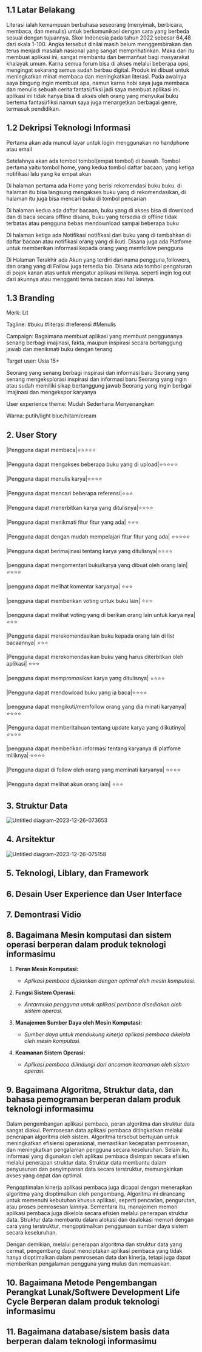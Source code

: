 ## 1.1 Latar Belakang
Literasi ialah kemampuan berbahasa seseorang (menyimak, berbicara, membaca, dan menulis) untuk berkomunikasi dengan cara yang berbeda sesuai dengan tujuannya. Skor Indonesia pada tahun 2022 sebesar 64,48 dari skala 1-100. Angka tersebut dinilai masih belum menggembirakan dan terus menjadi masalah nasional yang sangat memprihatinkan. Maka dari itu membuat aplikasi ini, sangat membantu dan bermanfaat bagi masyarakat khalayak umum. Karna semua forum bisa di akses melalui beberapa opsi, mengingat sekarang semua sudah berbau digital. Produk ini dibuat untuk meningkatkan minat membaca dan meningkatkan literasi. Pada awalnya saya bingung ingin membuat apa, namun karna hobi saya juga membaca dan menulis sebuah cerita fantasi/fiksi jadi saya membuat aplikasi ini. aplikasi ini tidak hanya bisa di akses oleh orang yang menyukai buku bertema fantasi/fiksi namun saya juga menargetkan berbagai genre, termasuk pendidikan.

## 1.2 Dekripsi Teknologi Informasi
Pertama akan ada muncul layar untuk login menggunakan no handphone atau email

Setelahnya akan ada tombol tombol(empat tombol) di bawah. Tombol pertama yaitu tombol home, yang kedua tombol daftar bacaan, yang ketiga notifikasi lalu yang ke empat akun

Di halaman pertama ada Home yang berisi rekomendasi buku buku. di halaman itu bisa langsung mengakses buku yang di rekomendasikan, di halaman itu juga bisa mencari buku di tombol pencarian

Di halaman kedua ada daftar bacaan, buku yang di akses bisa di download dan di baca secara offline disana, buku yang tersedia di offline tidak terbatas atau pengguna bebas mendownload sampai beberapa buku

Di halaman ketiga ada Notifikasi notifikasi dari buku yang di tambahkan di daftar bacaan atau notifikasi orang yang di ikuti. Disana juga ada Platfome untuk memberikan informasi kepada orang yang memfollow pengguna

Di Halaman Terakhir ada Akun yang terdiri dari nama pengguna,followers, dan orang yang di Follow juga tersedia bio. Disana ada tombol pengaturan di pojok kanan atas untuk mengatur aplikasi miliknya. seperti ingin log out dari akunnya atau mengganti tema bacaan atau hal lainnya. 


## 1.3 Branding
Merk: Lit

Tagline: 
#buku
#literasi
#referensi
#Menulis

Campaign: Bagaimana membuat aplikasi yang membuat penggunanya senang berbagi imajinasi, fakta, maupun inspirasi secara bertanggung jawab dan menikmati buku dengan tenang

Target user:
Usia 15+

Seorang yang senang berbagi inspirasi dan informasi baru
Seorang yang senang mengeksplorasi inspirasi dan informasi baru
Seorang yang ingin atau sudah memiliki sikap bertanggung jawab
Seorang yang ingin berbgai imajinasi dan mengekspor karyanya

User experience theme:
Mudah
Sederhana
Menyenangkan

Warna: putih/light blue/hitam/cream



## 2. User Story
|Pengguna dapat membaca|⭐⭐⭐⭐⭐

|Pengguna dapat mengakses beberapa buku yang di upload|⭐⭐⭐⭐⭐

|Pengguna dapat menulis karya|⭐⭐⭐⭐

|Pengguna dapat mencari beberapa referensi|⭐⭐⭐

|Pengguna dapat menerbitkan karya yang ditulisnya|⭐⭐⭐⭐

|Pengguna dapat menikmati fitur fitur yang ada| ⭐⭐⭐

|Pengguna dapat dengan mudah mempelajari fitur fitur yang ada| ⭐⭐⭐⭐⭐

|Pengguna dapat berimajinasi tentang karya yang ditulisnya|⭐⭐⭐⭐

|pengguna dapat mengomentari buku/karya yang dibuat oleh orang lain| ⭐⭐⭐⭐

|pengguna dapat melihat komentar karyanya| ⭐⭐⭐

|pengguna dapat memberikan voting untuk buku lain| ⭐⭐⭐

|pengguna dapat melihat voting yang di berikan orang lain untuk karya nya| ⭐⭐⭐

|Pengguna dapat merekomendasikan buku kepada orang lain di list bacaannya| ⭐⭐⭐

|Pengguna dapat merekomendasikan buku yang harus diterbitkan oleh aplikasi| ⭐⭐⭐

|pengguna dapat mempromosikan karya yang ditulisnya| ⭐⭐⭐⭐

|Pengguna dapat mendowload buku yang ia baca|⭐⭐⭐⭐

|pengguna dapat mengikuti/memfollow orang yang dia minati karyanya|⭐⭐⭐⭐

|Pengguna dapat memberitahuan tentang update karya yang diikutinya|  ⭐⭐⭐⭐

|pengguna dapat memberikan informasi tentang karyanya di platfome miliknya|  ⭐⭐⭐⭐

|Pengguna dapat di follow oleh orang yang meminati karyanya|  ⭐⭐⭐⭐

|Pengguna dapat melihat akun orang lain| ⭐⭐⭐


## 3. Struktur Data

![Untitled diagram-2023-12-26-073653](https://github.com/AnnisaNurhaliza-cp/AnnisaNurhaliza-cp/assets/144702677/348f7bf1-db03-4b0f-92e6-a1500d82df13)

## 4. Arsitektur

![Untitled diagram-2023-12-26-075158](https://github.com/AnnisaNurhaliza-cp/AnnisaNurhaliza-cp/assets/144702677/a16bdcd0-7b83-4f46-b9b9-5820402fccfc)

## 5. Teknologi, Liblary, dan Framework

## 6. Desain User Experience dan User Interface

## 7. Demontrasi Vidio

## 8. Bagaimana Mesin komputasi  dan sistem operasi berperan dalam produk teknologi informasimu
1. **Peran Mesin Komputasi:**
   - *Aplikasi pembaca dijalankan dengan optimal oleh mesin komputasi.*

2. **Fungsi Sistem Operasi:**
   - *Antarmuka pengguna untuk aplikasi pembaca disediakan oleh sistem operasi.*

3. **Manajemen Sumber Daya oleh Mesin Komputasi:**
   - *Sumber daya untuk mendukung kinerja aplikasi pembaca dikelola oleh mesin komputasi.*

4. **Keamanan Sistem Operasi:**
   - *Aplikasi pembaca dilindungi dari ancaman keamanan oleh sistem operasi.*

## 9. Bagaimana Algoritma, Struktur data, dan bahasa  pemograman berperan dalam produk teknologi informasimu
Dalam pengembangan aplikasi pembaca, peran algoritma dan struktur data sangat diakui. Pemrosesan data aplikasi pembaca ditingkatkan melalui penerapan algoritma oleh sistem. Algoritma tersebut bertujuan untuk meningkatkan efisiensi operasional, memastikan kecepatan pemrosesan, dan meningkatkan pengalaman pengguna secara keseluruhan. Selain itu, informasi yang digunakan oleh aplikasi pembaca disimpan secara efisien melalui penerapan struktur data. Struktur data membantu dalam penyusunan dan penyimpanan data secara terstruktur, memungkinkan akses yang cepat dan optimal.

Pengoptimalan kinerja aplikasi pembaca juga dicapai dengan menerapkan algoritma yang dioptimalkan oleh pengembang. Algoritma ini dirancang untuk memenuhi kebutuhan khusus aplikasi, seperti pencarian, pengurutan, atau proses pemrosesan lainnya. Sementara itu, manajemen memori aplikasi pembaca juga dikelola secara efisien melalui penerapan struktur data. Struktur data membantu dalam alokasi dan dealokasi memori dengan cara yang terstruktur, mengoptimalkan penggunaan sumber daya sistem secara keseluruhan.

Dengan demikian, melalui penerapan algoritma dan struktur data yang cermat, pengembang dapat menciptakan aplikasi pembaca yang tidak hanya dioptimalkan dalam pemrosesan data dan kinerja, tetapi juga dapat memberikan pengalaman pengguna yang mulus dan memuaskan.

## 10. Bagaimana Metode Pengembangan Perangkat Lunak/Softwere Development Life Cycle Berperan dalam produk teknologi informasimu

## 11. Bagaimana database/sistem basis data berperan dalam teknologi informasimu

